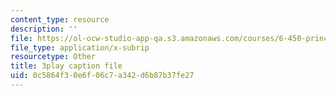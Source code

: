 ```yaml
---
content_type: resource
description: ''
file: https://ol-ocw-studio-app-qa.s3.amazonaws.com/courses/6-450-principles-of-digital-communications-i-fall-2006/0c5864f30e6f06c7a342d6b87b37fe27_rei6tud0Tsg.srt
file_type: application/x-subrip
resourcetype: Other
title: 3play caption file
uid: 0c5864f3-0e6f-06c7-a342-d6b87b37fe27
---
```

